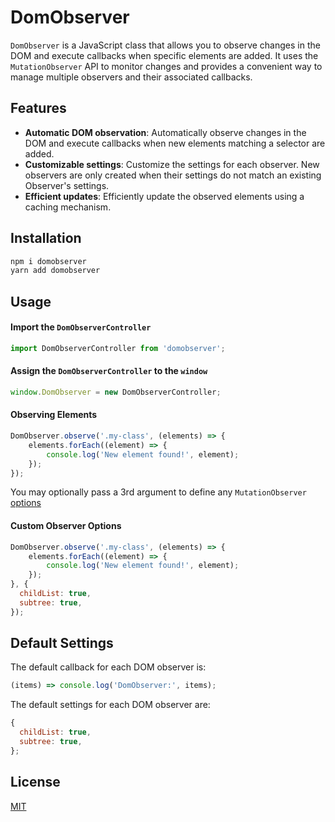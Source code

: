 # DomObserver

`DomObserver` is a JavaScript class that allows you to observe changes in the DOM and execute callbacks when specific elements are added. It uses the `MutationObserver` API to monitor changes and provides a convenient way to manage multiple observers and their associated callbacks.

## Features

- **Automatic DOM observation**: Automatically observe changes in the DOM and execute callbacks when new elements matching a selector are added.
- **Customizable settings**: Customize the settings for each observer. New observers are only created when their settings do not match an existing Observer's settings.
- **Efficient updates**: Efficiently update the observed elements using a caching mechanism.

## Installation

```bash
npm i domobserver
yarn add domobserver
```

## Usage

#### Import the `DomObserverController`
```javascript
import DomObserverController from 'domobserver';
```


#### Assign the `DomObserverController` to the `window`
```javascript
window.DomObserver = new DomObserverController;
```

#### Observing Elements
```javascript
DomObserver.observe('.my-class', (elements) => {
    elements.forEach((element) => {
        console.log('New element found!', element);
    });
});
```

You may optionally pass a 3rd argument to define any `MutationObserver` [options](https://developer.mozilla.org/en-US/docs/Web/API/MutationObserver/observe#options)

#### Custom Observer Options
```javascript
DomObserver.observe('.my-class', (elements) => {
    elements.forEach((element) => {
        console.log('New element found!', element);
    });
}, {
  childList: true,
  subtree: true,
});
```

## Default Settings

The default callback for each DOM observer is:

```javascript
(items) => console.log('DomObserver:', items);
```

The default settings for each DOM observer are:

```javascript
{
  childList: true,
  subtree: true,
};
```

## License
[MIT](https://choosealicense.com/licenses/mit/)
